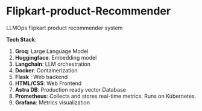 # Flipkart-product-Recommender
LLMOps flipkart product recommender system

**Tech Stack**:
1. **Groq**: Large Language Model
2. **Huggingface**: Embedding model
3. **Langchain**: LLM orchestration
4. **Docker**: Containerization
5. **Flask** : Web backend
6. **HTML/CSS**: Web Frontend
7. **Astra DB**: Production ready vector Database
8. **Prometheus**: Collects and stores real-time metrics. Runs on Kubernetes.
9. **Grafana**: Metrics visualization
<br>



